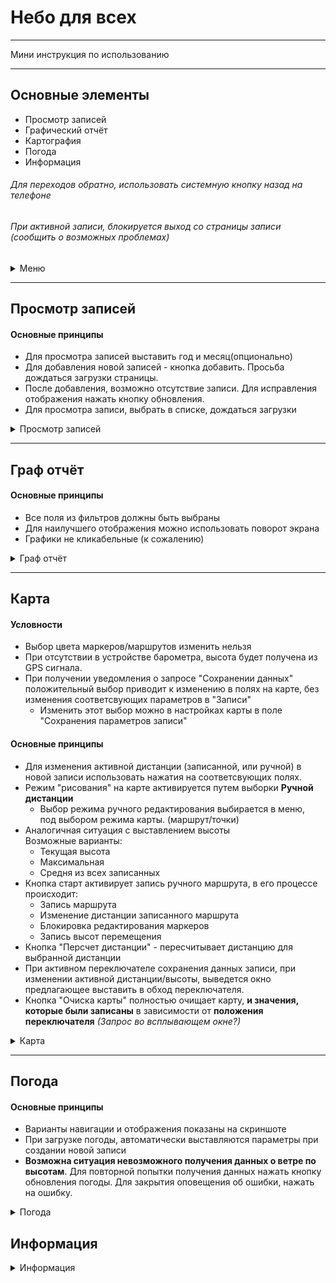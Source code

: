 # Небо для всех
___
Мини инструкция по использованию
___
## Основные элементы
+ Просмотр записей
+ Графический отчёт
+ Картография
+ Погода
+ Информация

###### Для переходов обратно, использовать системную кнопку назад на телефоне
###### При активной записи, блокируется выход со страницы записи (сообщить о возможных проблемах)


<details>
    <summary>Меню</summary>
  
![Alt-текст](https://i.imgur.com/TRj2mpp.png)

</details>
 
___
## Просмотр записей
#### Основные принципы
+ Для просмотра записей выставить год и месяц(опционально)
+ Для добавления новой записей - кнопка добавить. Просьба дождаться загрузки страницы.
+ После добавления, возможно отсутствие записи. Для исправления отображения нажать кнопку обновления.
+ Для просмотра записи, выбрать в списке, дождаться загрузки

<details>
    <summary>Просмотр записей</summary>
  
![Alt-текст](https://i.imgur.com/LKe77Uw.png)

</details>

___
## Граф отчёт
#### Основные принципы
+ Все поля из фильтров должны быть выбраны
+ Для наилучшего отображения можно использовать поворот экрана
+ Графики не кликабельные (к сожалению)

<details>
    <summary>Граф отчёт</summary>
  
![Alt-текст](https://i.imgur.com/lRLu8jb.png)

</details>

___
## Карта
#### Условности
+ Выбор цвета маркеров/маршрутов изменить нельзя
+ При отсутствии в устройстве барометра, высота будет получена из GPS сигнала.
+ При получении уведомления о запросе "Сохранении данных" положительный выбор приводит к изменению в полях на карте, без изменения соответсвующих параметров в "Записи"
    + Изменить этот выбор можно в настройках карты в поле "Сохранения параметров записи"
#### Основные принципы
+ Для изменения активной дистанции (записанной, или ручной) в новой записи использовать нажатия на соответсвующих полях.
+ Режим "рисования" на карте активируется путем выборки **Ручной дистанции**
    + Выбор режима ручного редактирования выбирается в меню, <br/>под выбором режима карты. (маршрут/точки)
+ Аналогичная ситуация с выставлением высоты <br/> Возможные варианты:
    + Текущая высота
    + Максимальная
    + Средня из всех записанных
+ Кнопка старт активирует запись ручного маршрута, в его процессе происходит:
    + Запись маршрута
    + Изменение дистанции записанного маршрута
    + Блокировка редактирования маркеров
    + Запись высот перемещения
+ Кнопка "Персчет дистанции" - пересчитывает дистанцию для выбранной дистанции
+ При активном переключателе сохранения данных записи, при изменении активной дистанции/высоты, выведется окно предлагающее выставить в обход переключателя.
+ Кнопка "Очиска карты" полностью очищает карту, **и значения, которые были записаны** в зависимости от **положения переключателя** *(Запрос во всплывающем окне?)*
<details>
    <summary>Карта</summary>
  
![Alt-текст](https://i.imgur.com/es1Xv5k.png)

</details>

___
## Погода
#### Основные принципы
+ Варианты навигации и отображения показаны на скриншоте
+ При загрузке погоды, автоматически выставляются параметры при создании новой записи
+ **Возможна ситуация невозможного получения данных о ветре по высотам**. Для повторной попытки получения данных нажать кнопку обновления погоды. Для закрытия оповещения об ошибки, нажать на ошибку.
<details>
    <summary>Погода</summary>
  
![Alt-текст](https://i.imgur.com/aQg4iEi.png)

</details>

## Информация
<details>
    <summary>Информация</summary>
  
![Alt-текст](https://i.imgur.com/tIYyTyq.png)

</details>
